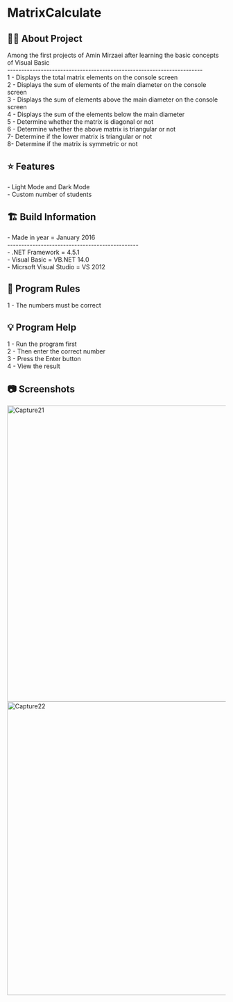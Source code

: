 # MatrixCalculate

<h2> 👨‍💻 About Project</h2>
Among the first projects of Amin Mirzaei after learning the basic concepts of Visual Basic <br />
---------------------------------------------------------------------- <br />
1 - Displays the total matrix elements on the console screen <br />
2 - Displays the sum of elements of the main diameter on the console screen <br />
3 - Displays the sum of elements above the main diameter on the console screen <br />
4 - Displays the sum of the elements below the main diameter <br />
5 - Determine whether the matrix is ​​diagonal or not <br />
6 - Determine whether the above matrix is ​​triangular or not <br />
7- Determine if the lower matrix is ​​triangular or not <br />
8- Determine if the matrix is ​​symmetric or not <br />

<h2> ⭐ Features</h2>
- Light Mode and Dark Mode<br />
- Custom number of students <br />

<h2> 🏗 Build Information</h2>
- Made in year = January 2016 <br />
----------------------------------------------- <br />
- .NET Framework =  4.5.1 <br />
- Visual Basic = VB.NET 14.0 <br />
- Micrsoft Visual Studio = VS 2012 <br />


<h2> 📜 Program Rules</h2>
1 - The numbers must be correct<br />

<h2> 💡 Program Help</h2>
1 - Run the program first<br />
2 - Then enter the correct number<br />
3 - Press the Enter button<br />
4 - View the result

<h2>📷 Screenshots</h2>
<img width="681" alt="Capture21" src="https://github.com/user-attachments/assets/96937480-5076-43e7-b8c1-42dd8cb9af05">
<img width="675" alt="Capture22" src="https://github.com/user-attachments/assets/b2f5b207-f745-4722-b5ce-0063ac6e18c7">
